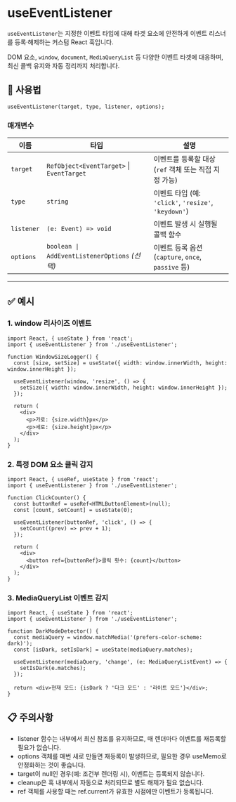# useEventListener

`useEventListener`는 지정한 이벤트 타입에 대해 타겟 요소에 안전하게 이벤트 리스너를 등록·해제하는 커스텀 React 훅입니다.

DOM 요소, `window`, `document`, `MediaQueryList` 등 다양한 이벤트 타겟에 대응하며, 최신 콜백 유지와 자동 정리까지 처리합니다.

## 🔗 사용법

```tsx
useEventListener(target, type, listener, options);
```

### 매개변수

| 이름       | 타입                                          | 설명                                                  |
| ---------- | --------------------------------------------- | ----------------------------------------------------- |
| `target`   | `RefObject<EventTarget>` \| `EventTarget`     | 이벤트를 등록할 대상 (`ref` 객체 또는 직접 지정 가능) |
| `type`     | `string`                                      | 이벤트 타입 (예: `'click'`, `'resize'`, `'keydown'`)  |
| `listener` | `(e: Event) => void`                          | 이벤트 발생 시 실행될 콜백 함수                       |
| `options`  | `boolean \| AddEventListenerOptions` _(선택)_ | 이벤트 등록 옵션 (`capture`, `once`, `passive` 등)    |

---

## ✅ 예시

### 1. window 리사이즈 이벤트

```tsx
import React, { useState } from 'react';
import { useEventListener } from './useEventListener';

function WindowSizeLogger() {
  const [size, setSize] = useState({ width: window.innerWidth, height: window.innerHeight });

  useEventListener(window, 'resize', () => {
    setSize({ width: window.innerWidth, height: window.innerHeight });
  });

  return (
    <div>
      <p>가로: {size.width}px</p>
      <p>세로: {size.height}px</p>
    </div>
  );
}
```

### 2. 특정 DOM 요소 클릭 감지

```tsx
import React, { useRef, useState } from 'react';
import { useEventListener } from './useEventListener';

function ClickCounter() {
  const buttonRef = useRef<HTMLButtonElement>(null);
  const [count, setCount] = useState(0);

  useEventListener(buttonRef, 'click', () => {
    setCount((prev) => prev + 1);
  });

  return (
    <div>
      <button ref={buttonRef}>클릭 횟수: {count}</button>
    </div>
  );
}
```

### 3. MediaQueryList 이벤트 감지

```tsx
import React, { useState } from 'react';
import { useEventListener } from './useEventListener';

function DarkModeDetector() {
  const mediaQuery = window.matchMedia('(prefers-color-scheme: dark)');
  const [isDark, setIsDark] = useState(mediaQuery.matches);

  useEventListener(mediaQuery, 'change', (e: MediaQueryListEvent) => {
    setIsDark(e.matches);
  });

  return <div>현재 모드: {isDark ? '다크 모드' : '라이트 모드'}</div>;
}
```

## 📋 주의사항

- listener 함수는 내부에서 최신 참조를 유지하므로, 매 렌더마다 이벤트를 재등록할 필요가 없습니다.
- options 객체를 매번 새로 만들면 재등록이 발생하므로, 필요한 경우 useMemo로 안정화하는 것이 좋습니다.
- target이 null인 경우(예: 조건부 렌더링 시), 이벤트는 등록되지 않습니다.
- cleanup은 훅 내부에서 자동으로 처리되므로 별도 해제가 필요 없습니다.
- ref 객체를 사용할 때는 ref.current가 유효한 시점에만 이벤트가 등록됩니다.

